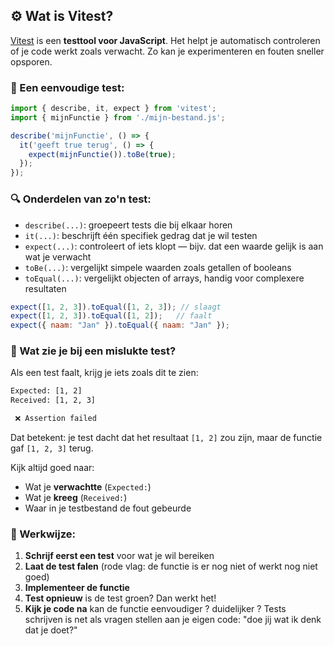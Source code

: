 ## ⚙️ Wat is Vitest?

[Vitest](https://vitest.dev/) is een **testtool voor JavaScript**. Het helpt je automatisch controleren of je code werkt zoals verwacht. Zo kan je experimenteren en fouten sneller opsporen.

### 🧪 Een eenvoudige test:

```js
import { describe, it, expect } from 'vitest';
import { mijnFunctie } from './mijn-bestand.js';

describe('mijnFunctie', () => {
  it('geeft true terug', () => {
    expect(mijnFunctie()).toBe(true);
  });
});
```

### 🔍 Onderdelen van zo'n test:

* `describe(...)`: groepeert tests die bij elkaar horen
* `it(...)`: beschrijft één specifiek gedrag dat je wil testen
* `expect(...)`: controleert of iets klopt — bijv. dat een waarde gelijk is aan wat je verwacht
* `toBe(...)`: vergelijkt simpele waarden zoals getallen of booleans
* `toEqual(...)`: vergelijkt objecten of arrays, handig voor complexere resultaten

```js
expect([1, 2, 3]).toEqual([1, 2, 3]); // slaagt
expect([1, 2, 3]).toEqual([1, 2]);   // faalt
expect({ naam: "Jan" }).toEqual({ naam: "Jan" });
```

### 🧯 Wat zie je bij een mislukte test?

Als een test faalt, krijg je iets zoals dit te zien:

```txt
Expected: [1, 2]
Received: [1, 2, 3]

 ❌ Assertion failed
```

Dat betekent: je test dacht dat het resultaat `[1, 2]` zou zijn, maar de functie gaf `[1, 2, 3]` terug.

Kijk altijd goed naar:

* Wat je **verwachtte** (`Expected:`)
* Wat je **kreeg** (`Received:`)
* Waar in je testbestand de fout gebeurde

### 🚥 Werkwijze:

1. **Schrijf eerst een test** voor wat je wil bereiken
2. **Laat de test falen** (rode vlag: de functie is er nog niet of werkt nog niet goed)
3. **Implementeer de functie**
4. **Test opnieuw** is de test groen? Dan werkt het!
5. **Kijk je code na** kan de functie eenvoudiger ? duidelijker ? 
Tests schrijven is net als vragen stellen aan je eigen code: "doe jij wat ik denk dat je doet?"
